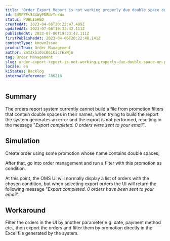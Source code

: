 ```yaml
---
title: 'Order Export Report is not working properly due double space on Promotion name'
id: 3dVPZEs544WyPDBNzTesWx
status: PUBLISHED
createdAt: 2023-04-06T20:22:47.489Z
updatedAt: 2023-07-06T19:33:42.111Z
publishedAt: 2023-07-06T19:33:42.111Z
firstPublishedAt: 2023-04-06T20:22:48.141Z
contentType: knownIssue
productTeam: Order Management
author: 2mXZkbi0oi061KicTExNjo
tag: Order Management
slug: order-export-report-is-not-working-properly-due-double-space-on-promotion-name
locale: en
kiStatus: Backlog
internalReference: 786216
---
```


## Summary


The orders report system currently cannot build a file from promotion filters that contain double spaces in their names, when trying to build the report the system generates an error and the export is not performed, resulting in the message "_Export completed. 0 orders were sent to your email"_.


##

## Simulation



Create order using some promotion whose name contains double spaces;

After that, go into order management and run a filter with this promotion as condition.

At this point, the OMS UI will normally display a list of orders with the chosen condition, but when selecting export orders the UI will return the following message "_Export completed. 0 orders have been sent to your email_".


##

## Workaround


Filter the orders in the UI by another parameter e.g. date, payment method etc., then export the orders and filter them by promotion directly in the Excel file generated by the system.




